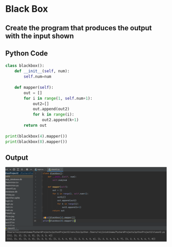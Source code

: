 # Black Box

## Create the program that produces the output with the input shown


## Python Code

```.py
class blackbox():
    def __init__(self, num):
        self.num=num

    def mapper(self):
        out = []
        for i in range(1, self.num+1):
            out2=[]
            out.append(out2)
            for k in range(i):
                out2.append(k+1)
        return out

print(blackbox(4).mapper())
print(blackbox(8).mapper())
```

## Output

![](quiz42out.png)

